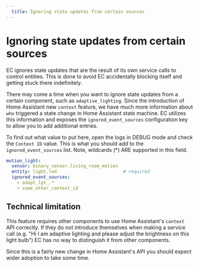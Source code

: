 ```yaml
---
  title: Ignoring state updates from certain sources
---
```


# Ignoring state updates from certain sources

EC ignores state updates that are the result of its own service calls to control entities. This is done to avoid EC accidentally blocking itself and getting stuck there indefinitely.

There may come a time when you want to ignore state updates from a certain component, such as `adaptive_lighting`. Since the introduction of Home Assistant new `context` feature, we have much more information about `who` triggered a state change in Home Assistant state machine. EC utilizes this information and exposes the `ignored_event_sources` configuration key to allow you to add additional entries.

To find out what value to put here, open the logs in DEBUG mode and check the `Context ID` value. This is what you should add to the `ignored_event_sources` list. Note, wildcards (*) ARE supported in this field.

```yaml
motion_light:
  sensor: binary_sensor.living_room_motion
  entity: light.led                         # required
  ignored_event_sources:
    - adapt_lgt_.*
    - some_other_context_id
```

## Technical limitation

This feature requires other components to use Home Assistant's `context` API correctly. If they do not introduce themselves when making a service call (e.g. "Hi  I am adaptive lighting and please adjust the brightness on this light bulb") EC has no way to distinguish it from other components.

Since this is a fairly new change in Home Assistant's API you should expect wider adoption to take some time.
